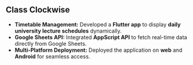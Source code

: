 ## Class Clockwise

- **Timetable Management:** Developed a **Flutter app** to display **daily university lecture schedules** dynamically.
- **Google Sheets API:** Integrated **AppScript API** to fetch real-time data directly from Google Sheets.
- **Multi-Platform Deployment:** Deployed the application on **web** and **Android** for seamless access.
